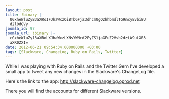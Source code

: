 ```yaml
---
layout: post
title: !binary |-
  UGxheWluZyB3aXRoIFJhaWxzOiBTbGFja3dhcmUgQ2hhbmdlTG9ncyBvbiBU
  d2l0dGVy
joomla_id: 97
joomla_url: !binary |-
  cGxheWluZy13aXRoLXJhaWxzLXNsYWNrd2FyZS1jaGFuZ2Vsb2dzLW9uLXR3
  aXR0ZXI=
date: 2012-06-21 09:54:34.000000000 +03:00
tags: [Slackware, ChangeLog, Ruby on Rails, Twitter]
---
```

<p>While I was playing with Ruby on Rails and the Twitter Gem I've developed a small app to tweet any new changes in the Slackware's ChangeLog file.</p>
<p>Here's the link to the app: <a href="http://slackware-changelog.oprod.net" target="_blank">http://slackware-changelog.oprod.net</a></p>
<p>There you will find the accounts for different Slackware versions.</p>
